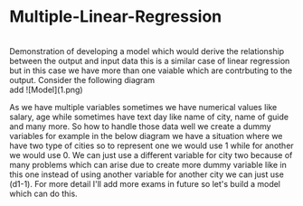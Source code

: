 # Multiple-Linear-Regression
<br>
Demonstration of developing a  model which would derive the relationship between the output and input data this is a similar case of
linear regression but in this case we have more than one vaiable which are contrbuting to the output. Consider the following diagram<br>
add ![Model](1.png)





As we have multiple variables sometimes we have numerical values like salary, age while sometimes have text day like name of city,
name of guide and many more. So how to handle  those data well we create a dummy variables for example in the below diagram we have
a situation where we have two type of cities so to represent one we would use 1 while for another we would use 0. We can just use a 
different variable for city two because of many problems which can arise due to create more dummy variable like in this one instead 
of using another variable for another city we can just use (d1-1). For more detail I'll add more exams in future so let's build a 
model which can do this.
